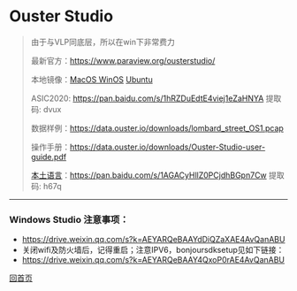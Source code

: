 # Ouster Studio

> 由于与VLP同底层，所以在win下非常费力
>
> 最新官方：https://www.paraview.org/ousterstudio/
>
> 本地镜像：[MacOS ](https://drive.weixin.qq.com/s?k=AEYARQeBAAYw82Q9l6AE4AvQanABU)   [WinOS](https://drive.weixin.qq.com/s?k=AEYARQeBAAYAnmmsgbAE4AvQanABU)    [Ubuntu](https://drive.weixin.qq.com/s?k=AEYARQeBAAYcYGXZuEAE4AvQanABU)
>
> ASIC2020: https://pan.baidu.com/s/1hRZDuEdtE4viej1eZaHNYA 提取码: dvux
>
> 数据样例：https://data.ouster.io/downloads/lombard_street_OS1.pcap
>
> 操作手册：https://data.ouster.io/downloads/Ouster-Studio-user-guide.pdf
>
> [本土语言](https://ouster.atlassian.net/wiki/spaces/SUPPORT/pages/924090373?atlOrigin=eyJpIjoiNTk4MWFjMjk3MzgxNGRlNzg0NjI5Njc0OGY3ODkwN2IiLCJwIjoiYyJ9)：https://pan.baidu.com/s/1AGACyHllZ0PCjdhBGpn7Cw 提取码: h67q

---
### Windows Studio 注意事项：

- https://drive.weixin.qq.com/s?k=AEYARQeBAAYdDiQZaXAE4AvQanABU
- 关闭wifi及防火墙后，记得重启；注意IPV6，bonjoursdksetup见如下链接：
- https://drive.weixin.qq.com/s?k=AEYARQeBAAY4QxoP0rAE4AvQanABU



[回首页](README)